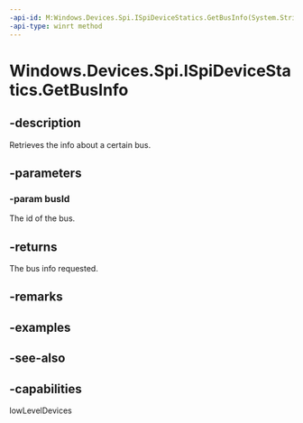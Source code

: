 ----api-id: M:Windows.Devices.Spi.ISpiDeviceStatics.GetBusInfo(System.String)
-api-type: winrt method
---<!-- Method syntaxpublic Windows.Devices.Spi.SpiBusInfo GetBusInfo(System.String busId)--># Windows.Devices.Spi.ISpiDeviceStatics.GetBusInfo## -descriptionRetrieves the info about a certain bus.## -parameters### -param busIdThe id of the bus.## -returnsThe bus info requested.## -remarks## -examples## -see-also## -capabilitieslowLevelDevices